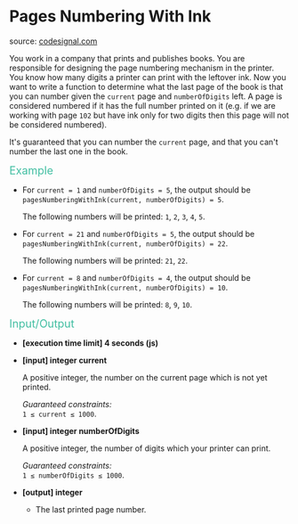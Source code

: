 <h1>Pages Numbering With Ink</h1>
<p>source: <a href="https://www.codesignal.com/">codesignal.com</a>
<div><p>You work in a company that prints and publishes books. You are responsible for designing the page numbering mechanism in the printer. You know how many digits a printer can print with the leftover ink. Now you want to write a function to determine what the last page of the book is that you can number given the <code>current</code> page and <code>numberOfDigits</code> left. A page is considered numbered if it has the full number printed on it (e.g. if we are working with page <code>102</code> but have ink only for two digits then this page will not be considered numbered).</p>
<p>It's guaranteed that you can number the <code>current</code> page, and that you can't number the last one in the book.</p>
<p><span style="color:#44BFA3;font-size:1.4em">Example</span></p>
<ul>
<li>
<p>For <code>current = 1</code> and <code>numberOfDigits = 5</code>, the output should be<br>
<code>pagesNumberingWithInk(current, numberOfDigits) = 5</code>.</p>
<p>The following numbers will be printed: <code>1</code>, <code>2</code>, <code>3</code>, <code>4</code>, <code>5</code>.</p>
</li>
<li>
<p>For <code>current = 21</code> and <code>numberOfDigits = 5</code>, the output should be<br>
<code>pagesNumberingWithInk(current, numberOfDigits) = 22</code>.</p>
<p>The following numbers will be printed: <code>21</code>, <code>22</code>.</p>
</li>
<li>
<p>For <code>current = 8</code> and <code>numberOfDigits = 4</code>, the output should be<br>
<code>pagesNumberingWithInk(current, numberOfDigits) = 10</code>.</p>
<p>The following numbers will be printed: <code>8</code>, <code>9</code>, <code>10</code>.</p>
</li>
</ul>
<p><span style="color:#44BFA3;font-size:1.4em">Input/Output</span></p>
<ul>
<li>
<p><strong>[execution time limit] 4 seconds (js)</strong></p>
</li>
<li>
<p><strong>[input] integer current</strong></p>
<p>A positive integer, the number on the current page which is not yet printed.</p>
<p><em>Guaranteed constraints:</em><br>
<code>1 ≤ current ≤ 1000</code>.</p>
</li>
<li>
<p><strong>[input] integer numberOfDigits</strong></p>
<p>A positive integer, the number of digits which your printer can print.</p>
<p><em>Guaranteed constraints:</em><br>
<code>1 ≤ numberOfDigits ≤ 1000</code>.</p>
</li>
<li>
<p><strong>[output] integer</strong></p>
<ul>
<li>The last printed page number.</li>
</ul>
</li>
</ul>
</div>